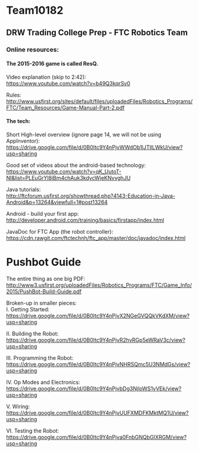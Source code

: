 # Team10182
## DRW Trading College Prep - FTC Robotics Team


### Online resources:

#### The 2015-2016 game is called ResQ.

Video explanation (skip to 2:42):   
https://www.youtube.com/watch?v=b49Q3kqrSv0

Rules:   
http://www.usfirst.org/sites/default/files/uploadedFiles/Robotics_Programs/FTC/Team_Resources/Game-Manual-Part-2.pdf

#### The tech:

Short High-level overview (ignore page 14, we will not be using AppInventor):   
https://drive.google.com/file/d/0B0Itc9Y4nPjvWWdOb1lJTllLWkU/view?usp=sharing

Good set of videos about the android-based technology:   
https://www.youtube.com/watch?v=qK_UutoT-NI&list=PLEuGrYl8iBm4chAuk3kdycWjeKNvvghJU

Java tutorials:   
http://ftcforum.usfirst.org/showthread.php?4143-Education-in-Java-Android&p=13264&viewfull=1#post13264

Android - build your first app:   
http://developer.android.com/training/basics/firstapp/index.html

JavaDoc for FTC App (the robot controller):   
https://cdn.rawgit.com/ftctechnh/ftc_app/master/doc/javadoc/index.html

# Pushbot Guide
The entire thing as one big PDF:   
http://www3.usfirst.org/uploadedFiles/Robotics_Programs/FTC/Game_Info/2015/PushBot-Build-Guide.pdf

Broken-up in smaller pieces:   
I. Getting Started:   
https://drive.google.com/file/d/0B0Itc9Y4nPjvX2NGeGVQQkVKdXM/view?usp=sharing
 
II. Building the Robot:   
https://drive.google.com/file/d/0B0Itc9Y4nPjvR2hyRGp5eWRaV3c/view?usp=sharing

III. Programming the Robot:   
https://drive.google.com/file/d/0B0Itc9Y4nPjvNHRSQmc5U3NMdGs/view?usp=sharing

IV. Op Modes and Electronics:   
https://drive.google.com/file/d/0B0Itc9Y4nPjvbDg3NjloWS1yVEk/view?usp=sharing

V. Wiring:   
https://drive.google.com/file/d/0B0Itc9Y4nPjvUUFXMDFKMktMQ1U/view?usp=sharing

VI. Testing the Robot:   
https://drive.google.com/file/d/0B0Itc9Y4nPjva0FnbGNQbGlXRGM/view?usp=sharing

